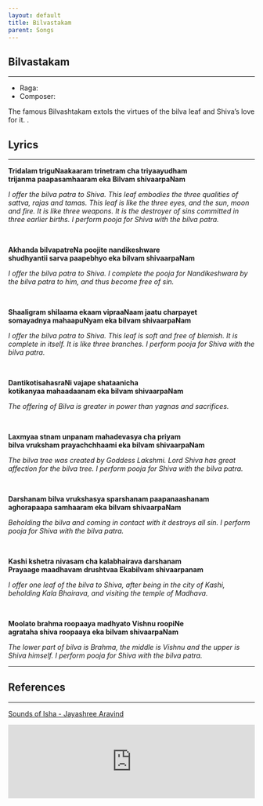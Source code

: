 ```yaml
---
layout: default
title: Bilvastakam
parent: Songs
---
```


## Bilvastakam

---
- Raga: 
- Composer: 

The famous Bilvashtakam extols the virtues of the bilva leaf and Shiva’s love for it. .

## Lyrics
---

<p>
    <strong>
        Tridalam triguNaakaaram trinetram cha triyaayudham
        <br>
        trijanma paapasamhaaram eka Bilvam shivaarpaNam
    </strong>
</p>

<p>
    <em>
        I offer the bilva patra to Shiva. This leaf embodies the three qualities of sattva, rajas and tamas. This leaf is like the three eyes, and the sun, moon and fire. It is like three weapons. It is the destroyer of sins committed in three earlier births. I perform pooja for Shiva with the bilva patra.
    </em>
</p>

<br>

<p>
    <strong>
        Akhanda bilvapatreNa poojite nandikeshware
        <br>
        shudhyantii sarva paapebhyo eka bilvam shivaarpaNam
    </strong>
</p>

<p>
    <em>
        I offer the bilva patra to Shiva. I complete the pooja for Nandikeshwara by the bilva patra to him, and thus become free of sin.
    </em>
</p>

<br>

<p>
    <strong>
        Shaaligram shilaama ekaam vipraaNaam jaatu charpayet
        <br>
        somayadnya mahaapuNyam eka bilvam shivaarpaNam
    </strong>
</p>

<p>
    <em>
        I offer the bilva patra to Shiva. This leaf is soft and free of blemish. It is complete in itself. It is like three branches. I perform pooja for Shiva with the bilva patra.
    </em>
</p>

<br>

<p>
    <strong>
        DantikotisahasraNi vajape shataanicha
        <br>
        kotikanyaa mahaadaanam eka bilvam shivaarpaNam
    </strong>
</p>

<p>
    <em>
        The offering of Bilva is greater in power than yagnas and sacrifices.
    </em>
</p>

<br>

<p>
    <strong>
        Laxmyaa stnam unpanam mahadevasya cha priyam
        <br>
        bilva vruksham prayachchhaami eka bilvam shivaarpaNam
    </strong>
</p>

<p>
    <em>
        The bilva tree was created by Goddess Lakshmi. Lord Shiva has great affection for the bilva tree. I perform pooja for Shiva with the bilva patra.
    </em>
</p>

<br>

<p>
    <strong>
        Darshanam bilva vrukshasya sparshanam paapanaashanam
        <br>
        aghorapaapa samhaaram eka bilvam shivaarpaNam
    </strong>
</p>

<p>
    <em>
        Beholding the bilva and coming in contact with it destroys all sin. I perform pooja for Shiva with the bilva patra.
    </em>
</p>

<br>

<p>
    <strong>
        Kashi kshetra nivasam cha kalabhairava darshanam
        <br>
        Prayaage maadhavam drushtvaa Ekabilvam shivaarpanam
    </strong>
</p>

<p>
    <em>
        I offer one leaf of the bilva to Shiva, after being in the city of Kashi, beholding Kala Bhairava, and visiting the temple of Madhava.
    </em>
</p>

<br>

<p>
    <strong>
        Moolato brahma roopaaya madhyato Vishnu roopiNe
        <br>
        agrataha shiva roopaaya eka bilvam shivaarpaNam
    </strong>
</p>

<p>
    <em>
        The lower part of bilva is Brahma, the middle is Vishnu and the upper is Shiva himself. I perform pooja for Shiva with the bilva patra.
    </em>
</p>


---
## References
---
[Sounds of Isha - Jayashree Aravind](https://open.spotify.com/track/5d1yfbwgy1JeGNPpY5xxrN?si=RgBXGwAPQ9u6LUpWxQXuaA)

<iframe width="100%" src="https://www.youtube.com/embed/6rJExE8HGVg" frameborder="0" allow="accelerometer; autoplay; clipboard-write; encrypted-media; gyroscope; picture-in-picture" allowfullscreen></iframe>